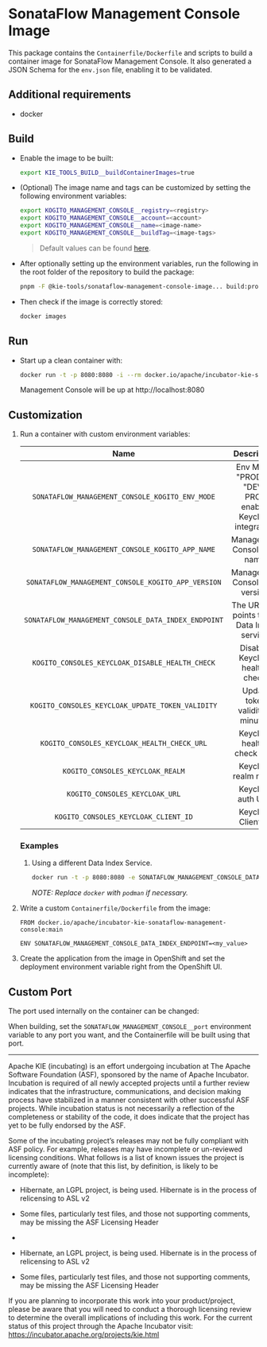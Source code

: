 <!--
   Licensed to the Apache Software Foundation (ASF) under one
   or more contributor license agreements.  See the NOTICE file
   distributed with this work for additional information
   regarding copyright ownership.  The ASF licenses this file
   to you under the Apache License, Version 2.0 (the
   "License"); you may not use this file except in compliance
   with the License.  You may obtain a copy of the License at
     http://www.apache.org/licenses/LICENSE-2.0
   Unless required by applicable law or agreed to in writing,
   software distributed under the License is distributed on an
   "AS IS" BASIS, WITHOUT WARRANTIES OR CONDITIONS OF ANY
   KIND, either express or implied.  See the License for the
   specific language governing permissions and limitations
   under the License.
-->

# SonataFlow Management Console Image

This package contains the `Containerfile/Dockerfile` and scripts to build a container image for SonataFlow Management Console. It also generated a JSON Schema for the `env.json` file, enabling it to be validated.

## Additional requirements

- docker

## Build

- Enable the image to be built:

  ```bash
  export KIE_TOOLS_BUILD__buildContainerImages=true
  ```

- (Optional) The image name and tags can be customized by setting the following environment variables:

  ```bash
  export KOGITO_MANAGEMENT_CONSOLE__registry=<registry>
  export KOGITO_MANAGEMENT_CONSOLE__account=<account>
  export KOGITO_MANAGEMENT_CONSOLE__name=<image-name>
  export KOGITO_MANAGEMENT_CONSOLE__buildTag=<image-tags>
  ```

  > Default values can be found [here](./env/index.js).

- After optionally setting up the environment variables, run the following in the root folder of the repository to build the package:

  ```bash
  pnpm -F @kie-tools/sonataflow-management-console-image... build:prod
  ```

- Then check if the image is correctly stored:

  ```bash
  docker images
  ```

## Run

- Start up a clean container with:

  ```bash
  docker run -t -p 8080:8080 -i --rm docker.io/apache/incubator-kie-sonataflow-management-console:main
  ```

  Management Console will be up at http://localhost:8080

## Customization

1. Run a container with custom environment variables:

   [comment]: <> (//TODO: Use EnvJson.schema.json to generate this documentation somehow.. See https://github.com/kiegroup/kie-issues/issues/16)

   |                        Name                         |                          Description                          |                                          Default                                           |
   | :-------------------------------------------------: | :-----------------------------------------------------------: | :----------------------------------------------------------------------------------------: |
   |   `SONATAFLOW_MANAGEMENT_CONSOLE_KOGITO_ENV_MODE`   | Env Mode: "PROD" or "DEV". PROD enables Keycloak integration. |                                           "PROD"                                           |
   |   `SONATAFLOW_MANAGEMENT_CONSOLE_KOGITO_APP_NAME`   |                 Management Console app name.                  | See [ defaultEnvJson.ts ](../sonataflow-management-console-webapp/build/defaultEnvJson.ts) |
   | `SONATAFLOW_MANAGEMENT_CONSOLE_KOGITO_APP_VERSION`  |                Management Console app version.                | See [ defaultEnvJson.ts ](../sonataflow-management-console-webapp/build/defaultEnvJson.ts) |
   | `SONATAFLOW_MANAGEMENT_CONSOLE_DATA_INDEX_ENDPOINT` |        The URL that points to the Data Index service.         | See [ defaultEnvJson.ts ](../sonataflow-management-console-webapp/build/defaultEnvJson.ts) |
   |   `KOGITO_CONSOLES_KEYCLOAK_DISABLE_HEALTH_CHECK`   |                Disables Keycloak health-check.                | See [ defaultEnvJson.ts ](../sonataflow-management-console-webapp/build/defaultEnvJson.ts) |
   |  `KOGITO_CONSOLES_KEYCLOAK_UPDATE_TOKEN_VALIDITY`   |               Update token validity in minutes.               | See [ defaultEnvJson.ts ](../sonataflow-management-console-webapp/build/defaultEnvJson.ts) |
   |     `KOGITO_CONSOLES_KEYCLOAK_HEALTH_CHECK_URL`     |                  Keycloak health-check URL.                   | See [ defaultEnvJson.ts ](../sonataflow-management-console-webapp/build/defaultEnvJson.ts) |
   |          `KOGITO_CONSOLES_KEYCLOAK_REALM`           |                     Keycloak realm name.                      | See [ defaultEnvJson.ts ](../sonataflow-management-console-webapp/build/defaultEnvJson.ts) |
   |           `KOGITO_CONSOLES_KEYCLOAK_URL`            |                      Keycloak auth URL.                       | See [ defaultEnvJson.ts ](../sonataflow-management-console-webapp/build/defaultEnvJson.ts) |
   |        `KOGITO_CONSOLES_KEYCLOAK_CLIENT_ID`         |                      Keycloak Client ID.                      | See [ defaultEnvJson.ts ](../sonataflow-management-console-webapp/build/defaultEnvJson.ts) |

   ### Examples

   1. Using a different Data Index Service.

      ```bash
      docker run -t -p 8080:8080 -e SONATAFLOW_MANAGEMENT_CONSOLE_DATA_INDEX_ENDPOINT=<my_value> -i --rm docker.io/apache/incubator-kie-sonataflow-management-console:main
      ```

      _NOTE: Replace `docker` with `podman` if necessary._

2. Write a custom `Containerfile/Dockerfile` from the image:

   ```docker
   FROM docker.io/apache/incubator-kie-sonataflow-management-console:main

   ENV SONATAFLOW_MANAGEMENT_CONSOLE_DATA_INDEX_ENDPOINT=<my_value>
   ```

3. Create the application from the image in OpenShift and set the deployment environment variable right from the OpenShift UI.

## Custom Port

The port used internally on the container can be changed:

When building, set the `SONATAFLOW_MANAGEMENT_CONSOLE__port` environment variable to any port you want, and the Containerfile will be built using that port.

---

Apache KIE (incubating) is an effort undergoing incubation at The Apache Software
Foundation (ASF), sponsored by the name of Apache Incubator. Incubation is
required of all newly accepted projects until a further review indicates that
the infrastructure, communications, and decision making process have stabilized
in a manner consistent with other successful ASF projects. While incubation
status is not necessarily a reflection of the completeness or stability of the
code, it does indicate that the project has yet to be fully endorsed by the ASF.

Some of the incubating project’s releases may not be fully compliant with ASF
policy. For example, releases may have incomplete or un-reviewed licensing
conditions. What follows is a list of known issues the project is currently
aware of (note that this list, by definition, is likely to be incomplete):

- Hibernate, an LGPL project, is being used. Hibernate is in the process of relicensing to ASL v2
- Some files, particularly test files, and those not supporting comments, may be missing the ASF Licensing Header
-

- Hibernate, an LGPL project, is being used. Hibernate is in the process of
  relicensing to ASL v2
- Some files, particularly test files, and those not supporting comments, may
  be missing the ASF Licensing Header

If you are planning to incorporate this work into your product/project, please
be aware that you will need to conduct a thorough licensing review to determine
the overall implications of including this work. For the current status of this
project through the Apache Incubator visit:
https://incubator.apache.org/projects/kie.html
